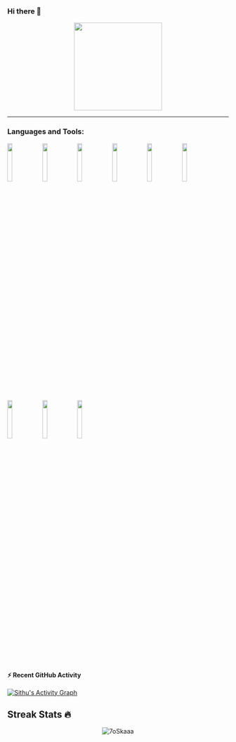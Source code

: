 ### Hi there 👋
<p align="center">
  <img src="https://github.com/thompsonemerson/thompsonemerson/raw/master/cover-thompson.png" height="200"/>
</p>
<hr>

### Languages and Tools:
<p>
  <code><img width="15%" src="https://www.vectorlogo.zone/logos/w3_html5/w3_html5-ar21.svg"></code>
  <code><img width="15%" src="https://www.vectorlogo.zone/logos/w3_css/w3_css-ar21.svg"></code>
  <code><img width="15%" src="https://www.vectorlogo.zone/logos/tailwindcss/tailwindcss-ar21.svg"></code>
  <code><img width="15%" src="https://www.vectorlogo.zone/logos/javascript/javascript-ar21.svg"></code>
  <code><img width="15%" src="https://www.vectorlogo.zone/logos/reactjs/reactjs-ar21.svg"></code>
  <code><img width="15%" src="https://www.vectorlogo.zone/logos/php/php-ar21.svg"></code>
  <code><img width="15%" src="https://www.vectorlogo.zone/logos/laravel/laravel-ar21.svg"></code>
  <code><img width="15%" src="https://www.vectorlogo.zone/logos/phpmyadmin/phpmyadmin-ar21.svg"></code>
  <code><img width="15%" src="https://www.vectorlogo.zone/logos/mongodb/mongodb-ar21.svg"></code>
</p>
<br/>
<summary><b>⚡ Recent GitHub Activity</b></summary>
<br/>
 <a href="https://github.com/SiThu34297">
  <img alt="Sithu's Activity Graph" src="https://activity-graph.herokuapp.com/graph?username=SiThu34297&theme=react-dark" />
</a>
<br/>
  
## Streak Stats 🔥
<p align="center">
  <img src="https://github-readme-streak-stats.herokuapp.com/?user=SiThu34297&theme=algolia" alt="7oSkaaa" />
</p>

